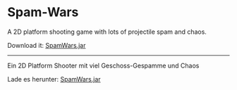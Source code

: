 Spam-Wars
=========

A 2D platform shooting game with lots of projectile spam and chaos.

Download it: [SpamWars.jar](http://dakror.de/download?u=https://github.com/Dakror/Spam-Wars/raw/master/SpamWars.jar)<br>


------------------------
Ein 2D Platform Shooter mit viel Geschoss-Gespamme und Chaos

Lade es herunter: [SpamWars.jar](http://dakror.de/download?u=https://github.com/Dakror/Spam-Wars/raw/master/SpamWars.jar)<br>
